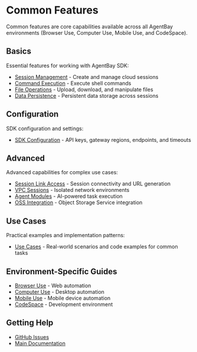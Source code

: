 # Common Features

Common features are core capabilities available across all AgentBay environments (Browser Use, Computer Use, Mobile Use, and CodeSpace).

## Basics

Essential features for working with AgentBay SDK:

- [Session Management](basics/session-management.md) - Create and manage cloud sessions
- [Command Execution](basics/command-execution.md) - Execute shell commands
- [File Operations](basics/file-operations.md) - Upload, download, and manipulate files
- [Data Persistence](basics/data-persistence.md) - Persistent data storage across sessions

## Configuration

SDK configuration and settings:

- [SDK Configuration](configuration/sdk-configuration.md) - API keys, gateway regions, endpoints, and timeouts

## Advanced

Advanced capabilities for complex use cases:

- [Session Link Access](advanced/session-link-access.md) - Session connectivity and URL generation
- [VPC Sessions](advanced/vpc-sessions.md) - Isolated network environments
- [Agent Modules](advanced/agent-modules.md) - AI-powered task execution
- [OSS Integration](advanced/oss-integration.md) - Object Storage Service integration

## Use Cases

Practical examples and implementation patterns:

- [Use Cases](use-cases/README.md) - Real-world scenarios and code examples for common tasks

## Environment-Specific Guides

- [Browser Use](../browser-use/README.md) - Web automation
- [Computer Use](../computer-use/README.md) - Desktop automation
- [Mobile Use](../mobile-use/README.md) - Mobile device automation
- [CodeSpace](../codespace/README.md) - Development environment

## Getting Help

- [GitHub Issues](https://github.com/aliyun/wuying-agentbay-sdk/issues)
- [Main Documentation](../../README.md)
